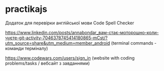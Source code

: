 # practikajs

Додаток для перевірки англійської мови Code Spell Checker

https://www.linkedin.com/posts/annabondar_вам-стає-моторошно-коли-чуєте-git-activity-7046378745414180865-mCst/?utm_source=share&utm_medium=member_android
(terminal commands - команди терміналу)

https://www.codewars.com/users/sign_in  (website with coding problems/tasks / вебсайт з завданнями)